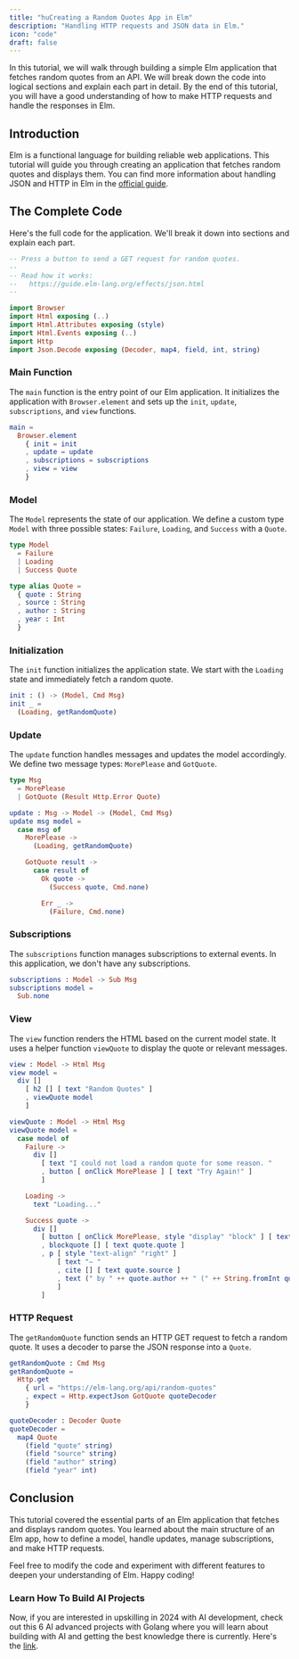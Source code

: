 ```yaml
---
title: "huCreating a Random Quotes App in Elm"
description: "Handling HTTP requests and JSON data in Elm."
icon: "code"
draft: false
---
```


In this tutorial, we will walk through building a simple Elm application that fetches random quotes from an API. We will break down the code into logical sections and explain each part in detail. By the end of this tutorial, you will have a good understanding of how to make HTTP requests and handle the responses in Elm.

## Introduction

Elm is a functional language for building reliable web applications. This tutorial will guide you through creating an application that fetches random quotes and displays them. You can find more information about handling JSON and HTTP in Elm in the [official guide](https://guide.elm-lang.org/effects/json.html).

## The Complete Code

Here's the full code for the application. We'll break it down into sections and explain each part.

```elm
-- Press a button to send a GET request for random quotes.
--
-- Read how it works:
--   https://guide.elm-lang.org/effects/json.html
--

import Browser
import Html exposing (..)
import Html.Attributes exposing (style)
import Html.Events exposing (..)
import Http
import Json.Decode exposing (Decoder, map4, field, int, string)
```

### Main Function

The `main` function is the entry point of our Elm application. It initializes the application with `Browser.element` and sets up the `init`, `update`, `subscriptions`, and `view` functions.

```elm
main =
  Browser.element
    { init = init
    , update = update
    , subscriptions = subscriptions
    , view = view
    }
```

### Model

The `Model` represents the state of our application. We define a custom type `Model` with three possible states: `Failure`, `Loading`, and `Success` with a `Quote`.

```elm
type Model
  = Failure
  | Loading
  | Success Quote

type alias Quote =
  { quote : String
  , source : String
  , author : String
  , year : Int
  }
```

### Initialization

The `init` function initializes the application state. We start with the `Loading` state and immediately fetch a random quote.

```elm
init : () -> (Model, Cmd Msg)
init _ =
  (Loading, getRandomQuote)
```

### Update

The `update` function handles messages and updates the model accordingly. We define two message types: `MorePlease` and `GotQuote`.

```elm
type Msg
  = MorePlease
  | GotQuote (Result Http.Error Quote)

update : Msg -> Model -> (Model, Cmd Msg)
update msg model =
  case msg of
    MorePlease ->
      (Loading, getRandomQuote)

    GotQuote result ->
      case result of
        Ok quote ->
          (Success quote, Cmd.none)

        Err _ ->
          (Failure, Cmd.none)
```

### Subscriptions

The `subscriptions` function manages subscriptions to external events. In this application, we don't have any subscriptions.

```elm
subscriptions : Model -> Sub Msg
subscriptions model =
  Sub.none
```

### View

The `view` function renders the HTML based on the current model state. It uses a helper function `viewQuote` to display the quote or relevant messages.

```elm
view : Model -> Html Msg
view model =
  div []
    [ h2 [] [ text "Random Quotes" ]
    , viewQuote model
    ]

viewQuote : Model -> Html Msg
viewQuote model =
  case model of
    Failure ->
      div []
        [ text "I could not load a random quote for some reason. "
        , button [ onClick MorePlease ] [ text "Try Again!" ]
        ]

    Loading ->
      text "Loading..."

    Success quote ->
      div []
        [ button [ onClick MorePlease, style "display" "block" ] [ text "More Please!" ]
        , blockquote [] [ text quote.quote ]
        , p [ style "text-align" "right" ]
            [ text "— "
            , cite [] [ text quote.source ]
            , text (" by " ++ quote.author ++ " (" ++ String.fromInt quote.year ++ ")")
            ]
        ]
```

### HTTP Request

The `getRandomQuote` function sends an HTTP GET request to fetch a random quote. It uses a decoder to parse the JSON response into a `Quote`.

```elm
getRandomQuote : Cmd Msg
getRandomQuote =
  Http.get
    { url = "https://elm-lang.org/api/random-quotes"
    , expect = Http.expectJson GotQuote quoteDecoder
    }

quoteDecoder : Decoder Quote
quoteDecoder =
  map4 Quote
    (field "quote" string)
    (field "source" string)
    (field "author" string)
    (field "year" int)
```

## Conclusion

This tutorial covered the essential parts of an Elm application that fetches and displays random quotes. You learned about the main structure of an Elm app, how to define a model, handle updates, manage subscriptions, and make HTTP requests.

Feel free to modify the code and experiment with different features to deepen your understanding of Elm. Happy coding!

### Learn How To Build AI Projects

Now, if you are interested in upskilling in 2024 with AI development, check out this 6 AI advanced projects with Golang where you will learn about building with AI and getting the best knowledge there is currently. Here's the [link](https://akhilsharmatech.gumroad.com/l/zgxqq).
